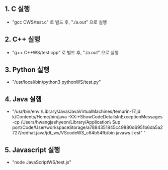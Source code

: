 ## 1. C 실행

  * "gcc CWS/test.c" 로 빌드 후, "./a.out" 으로 실행

## 2. C++ 실행

  * "g++ C++WS/test.cpp" 로 빌드 후, "./a.out" 으로 실행

## 3. Python 실행
  
  * "/usr/local/bin/python3 pythonWS/test.py"

## 4. Java 실행

  * "/usr/bin/env /Library/Java/JavaVirtualMachines/temurin-17.jd
k/Contents/Home/bin/java -XX:+ShowCodeDetailsInExceptionMessages -cp /Users/hwangjaehyeon/Library/Application\ Sup
port/Code/User/workspaceStorage/a7884351845c49880d6951b6da5a2727/redhat.java/jdt_ws/VScodeWS_c64b54fb/bin javaws.t
est"
'
## 5. Javascript 실행

  * "node JavaScriptWS/test.js"